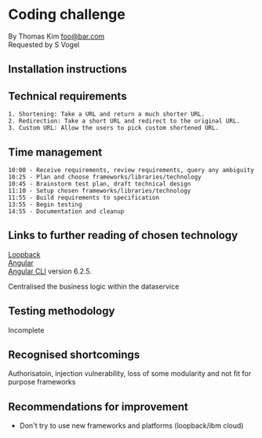 # Coding challenge

By Thomas Kim foo@bar.com<br />
Requested by S Vogel

## Installation instructions


## Technical requirements

    1. Shortening: Take a URL and return a much shorter URL.
    2. Redirection: Take a short URL and redirect to the original URL.
    3. Custom URL: Allow the users to pick custom shortened URL.

## Time management

    10:00 - Receive requirements, review requirements, query any ambiguity
    10:25 - Plan and choose frameworks/libraries/technology
    10:45 - Brainstorm test plan, draft technical design 
    11:10 - Setup chosen frameworks/libraries/technology
    11:55 - Build requirements to specification
    13:55 - Begin testing
    14:55 - Documentation and cleanup

## Links to further reading of chosen technology

[Loopback](https://loopback.io) <br />
[Angular](http://www.angular.io)<br />
[Angular CLI](https://github.com/angular/angular-cli) version 6.2.5.<br />

Centralised the business logic within the dataservice

## Testing methodology

Incomplete 

## Recognised shortcomings

Authorisatoin, injection vulnerability, loss of some modularity and not fit for purpose frameworks

## Recommendations for improvement

- Don't try to use new frameworks and platforms (loopback/ibm cloud)